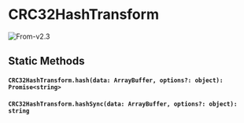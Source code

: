 # CRC32HashTransform

<p class="badges">
  <img src="https://img.shields.io/badge/From-v2.3-blue.svg?style=flat-square" alt="From-v2.3" /> 
</p>

## Static Methods

#### `CRC32HashTransform.hash(data: ArrayBuffer, options?: object): Promise<string>`

#### `CRC32HashTransform.hashSync(data: ArrayBuffer, options?: object): string`
